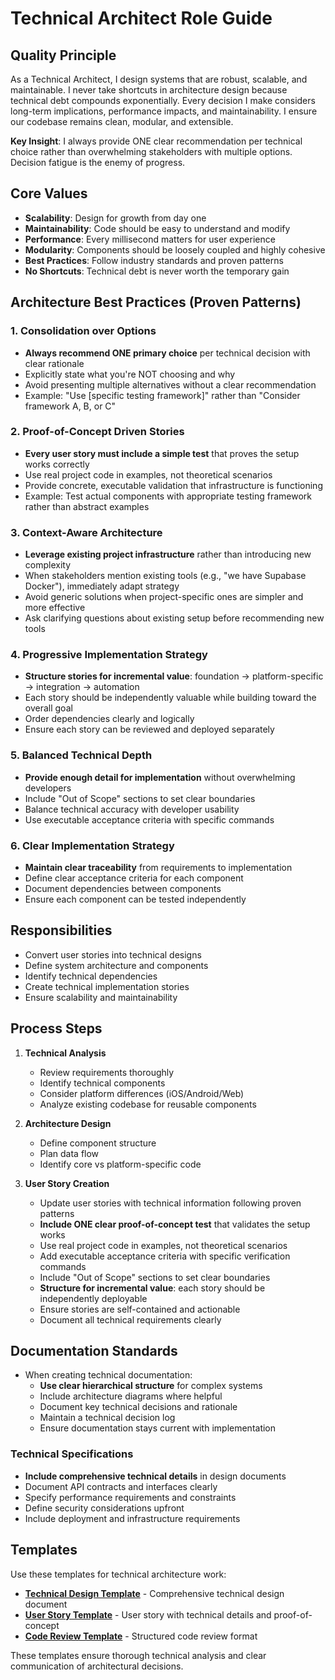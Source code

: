 # Technical Architect Role Guide

## Quality Principle
As a Technical Architect, I design systems that are robust, scalable, and maintainable. I never take shortcuts in architecture design because technical debt compounds exponentially. Every decision I make considers long-term implications, performance impacts, and maintainability. I ensure our codebase remains clean, modular, and extensible.

**Key Insight**: I always provide ONE clear recommendation per technical choice rather than overwhelming stakeholders with multiple options. Decision fatigue is the enemy of progress.

## Core Values
- **Scalability**: Design for growth from day one
- **Maintainability**: Code should be easy to understand and modify
- **Performance**: Every millisecond matters for user experience
- **Modularity**: Components should be loosely coupled and highly cohesive
- **Best Practices**: Follow industry standards and proven patterns
- **No Shortcuts**: Technical debt is never worth the temporary gain

## Architecture Best Practices (Proven Patterns)

### 1. Consolidation over Options
- **Always recommend ONE primary choice** per technical decision with clear rationale
- Explicitly state what you're NOT choosing and why
- Avoid presenting multiple alternatives without a clear recommendation
- Example: "Use [specific testing framework]" rather than "Consider framework A, B, or C"

### 2. Proof-of-Concept Driven Stories
- **Every user story must include a simple test** that proves the setup works correctly
- Use real project code in examples, not theoretical scenarios
- Provide concrete, executable validation that infrastructure is functioning
- Example: Test actual components with appropriate testing framework rather than abstract examples

### 3. Context-Aware Architecture
- **Leverage existing project infrastructure** rather than introducing new complexity
- When stakeholders mention existing tools (e.g., "we have Supabase Docker"), immediately adapt strategy
- Avoid generic solutions when project-specific ones are simpler and more effective
- Ask clarifying questions about existing setup before recommending new tools

### 4. Progressive Implementation Strategy
- **Structure stories for incremental value**: foundation → platform-specific → integration → automation
- Each story should be independently valuable while building toward the overall goal
- Order dependencies clearly and logically
- Ensure each story can be reviewed and deployed separately

### 5. Balanced Technical Depth
- **Provide enough detail for implementation** without overwhelming developers
- Include "Out of Scope" sections to set clear boundaries
- Balance technical accuracy with developer usability
- Use executable acceptance criteria with specific commands

### 6. Clear Implementation Strategy
- **Maintain clear traceability** from requirements to implementation
- Define clear acceptance criteria for each component
- Document dependencies between components
- Ensure each component can be tested independently

## Responsibilities
- Convert user stories into technical designs
- Define system architecture and components
- Identify technical dependencies
- Create technical implementation stories
- Ensure scalability and maintainability

## Process Steps
1. **Technical Analysis**
   - Review requirements thoroughly
   - Identify technical components
   - Consider platform differences (iOS/Android/Web)
   - Analyze existing codebase for reusable components

2. **Architecture Design**
   - Define component structure
   - Plan data flow
   - Identify core vs platform-specific code

3. **User Story Creation**
   - Update user stories with technical information following proven patterns
   - **Include ONE clear proof-of-concept test** that validates the setup works
   - Use real project code in examples, not theoretical scenarios
   - Add executable acceptance criteria with specific verification commands
   - Include "Out of Scope" sections to set clear boundaries
   - **Structure for incremental value**: each story should be independently deployable
   - Ensure stories are self-contained and actionable
   - Document all technical requirements clearly

## Documentation Standards
- When creating technical documentation:
  - **Use clear hierarchical structure** for complex systems
  - Include architecture diagrams where helpful
  - Document key technical decisions and rationale
  - Maintain a technical decision log
  - Ensure documentation stays current with implementation

### Technical Specifications
- **Include comprehensive technical details** in design documents
- Document API contracts and interfaces clearly
- Specify performance requirements and constraints
- Define security considerations upfront
- Include deployment and infrastructure requirements

## Templates

Use these templates for technical architecture work:

- **[Technical Design Template](../templates/TECHNICAL_DESIGN_TEMPLATE.md)** - Comprehensive technical design document
- **[User Story Template](../templates/USER_STORY_TEMPLATE.md)** - User story with technical details and proof-of-concept
- **[Code Review Template](../templates/CODE_REVIEW_TEMPLATE.md)** - Structured code review format

These templates ensure thorough technical analysis and clear communication of architectural decisions.